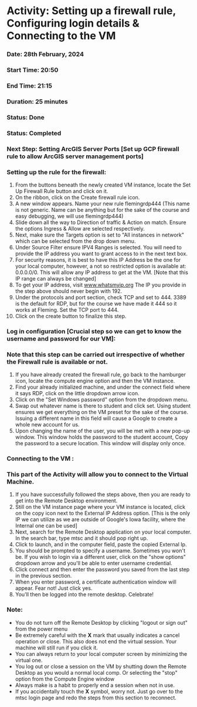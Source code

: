 # Activity: Setting up a firewall rule, Configuring login details & Connecting to the VM 


### Date: 28th February, 2024 

### Start Time: 20:50

### End Time: 21:15

### Duration: 25 minutes 

### Status: Done 
### Status: Completed 

### Next Step:  Setting ArcGIS Server Ports [Set up GCP firewall rule to allow ArcGIS server management ports] 

 

### Setting up the rule for the firewall: 

1. From the buttons beneath the newly created VM instance, locate the Set Up Firewall Rule button and click on it. 
2. On the ribbon, click on the Create firewall rule icon. 
3. A new window appears. Name your new rule flemingrdp444 (This name is not generic. Name can be anything but for the sake of the course and easy debugging, we will use flemingrdp444) 
4. Slide down all the way to Direction of traffic & Action on match. Ensure the options Ingress & Allow are selected respectively.  
5. Next, make sure the Targets option is set to "All instances in network" which can be selected from the drop down menu. 
6. Under Source Filter ensure IPV4 Ranges is selected. You will need to provide the IP address you want to grant access to in the next text box. 
7. For security reasons, it is best to have this IP Address be the one for your local computer, however, a not so restricted option is available at: 0.0.0.0/0. This will allow any IP address to get at the VM. [Note that this IP range can always be changed] 
8. To get your IP address, visit www.whatsmyip.org The IP you provide in the step above should never begin with 192. 
9. Under the protocols and port section, check TCP and set to 444. 3389 is the default for RDP, but for the course we have made it 444 so it works at Fleming. Set the TCP port to 444. 
10. Click on the create button to finalize this step. 

 

### Log in configuration [Crucial step so we can get to know the username and password for our VM]: 

### Note that this step can be carried out irrespective of whether the Firewall rule is available or not. 

1. If you have already created the firewall rule, go back to the hamburger icon, locate the compute engine option and then the VM instance. 
2. Find your already initialized machine, and under the connect field where it says RDP, click on the little dropdown arrow icon. 
3. Click on the "Set Windows password" option from the dropdown menu. 
4. Swap out whatever name is there to student and click set. Using student ensures we get everything on the VM preset for the sake of the course. Issuing a different name in this field will cause a Google to create a whole new account for us. 
5. Upon changing the name of the user, you will be met with a new pop-up window. This window holds the password to the student account, Copy the password to a secure location. This window will display only once.  

 

### Connecting to the VM : 

### This part of the Activity will allow you to connect to the Virtual Machine. 

1. If you have successfully followed the steps above, then you are ready to get into the Remote Desktop environment. 
2. Still on the VM instance page where your VM instance is located, click on the copy icon next to the External IP Address option. [This is the only IP we can utilize as we are outside of Google's Iowa facility, where the Internal one can be used] 
3. Next, search for the Remote Desktop application on your local computer. In the search bar, type mtsc and it should pop right up. 
4. Click to launch, and in the computer field, paste the copied External Ip. 
5. You should be prompted to specify a username. Sometimes you won't be. If you wish to login via a different user, click on the "show options" dropdown arrow and you'll be able to enter username credential. 
6. Click connect and then enter the password you saved from the last step in the previous section. 
7. When you enter password, a certificate authentication window will appear. Fear not! Just click yes.  
8. You'll then be logged into the remote desktop. Celebrate! 

### Note: 
- You do not turn off the Remote Desktop by clicking "logout or sign out" from the power menu 
- Be extremely careful with the **X** mark that usually indicates a cancel operation or close. This also does not end the virtual session. Your machine will still run if you click it. 
- You can always return to your local computer screen by minimizing the virtual one. 
- You log out or close a session on the VM by shutting down the Remote Desktop as you would a normal local comp. Or selecting the "stop" option from the Compute Engine window 
- Always make is a habit to properly end a session when not in use. 
- If you accidentally touch the **X** symbol, worry not. Just go over to the mtsc login page and redo the steps from this section to reconnect. 
